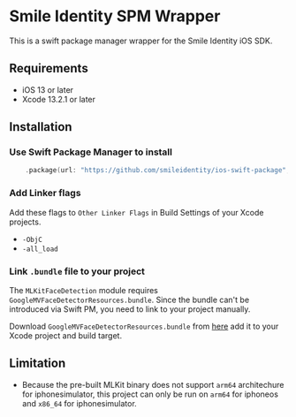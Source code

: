 # Smile Identity SPM Wrapper

This is a swift package manager wrapper for the Smile Identity iOS SDK.


## Requirements
- iOS 13 or later
- Xcode 13.2.1 or later

## Installation

### Use Swift Package Manager to install

```swift
    .package(url: "https://github.com/smileidentity/ios-swift-package", .branch("main"))
```
### Add Linker flags

Add these flags to `Other Linker Flags` in Build Settings of your Xcode projects.

- `-ObjC`
- `-all_load`

### Link `.bundle` file to your project

The `MLKitFaceDetection` module requires `GoogleMVFaceDetectorResources.bundle`. Since the bundle can't be introduced via Swift PM, you need to link to your project manually.

Download `GoogleMVFaceDetectorResources.bundle` from [here](https://github.com/d-date/google-mlkit-swiftpm/releases/download/3.2.0/GoogleMVFaceDetectorResources.bundle.zip) add it to your Xcode project and build target.

## Limitation

- Because the pre-built MLKit binary does not support `arm64` architechure for iphonesimulator, this project can only be run on `arm64` for iphoneos and `x86_64` for iphonesimulator.

